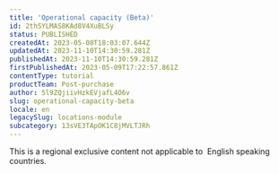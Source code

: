 ```yaml
---
title: 'Operational capacity (Beta)'
id: 2thSYLMAS8KAd8V4XuBLSy
status: PUBLISHED
createdAt: 2023-05-08T18:03:07.644Z
updatedAt: 2023-11-10T14:30:59.281Z
publishedAt: 2023-11-10T14:30:59.281Z
firstPublishedAt: 2023-05-09T17:22:57.861Z
contentType: tutorial
productTeam: Post-purchase
author: 5l9ZQjiivHzkEVjafL4O6v
slug: operational-capacity-beta
locale: en
legacySlug: locations-module
subcategory: 13sVE3TApOK1C8jMVLTJRh
---
```


<div class="alert alert-warning" role="alert">
This is a regional exclusive content not applicable to 
English speaking countries.
</div>
